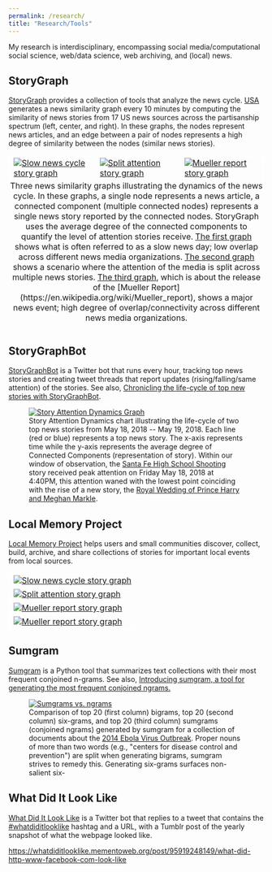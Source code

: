 ```yaml
---
permalink: /research/
title: "Research/Tools"
---
```


My research is interdisciplinary, encompassing social media/computational social science, web/data science, web archiving, and (local) news.

## StoryGraph

[StoryGraph](https://web.archive.org/storygraph/) provides a collection of tools that analyze the news cycle. [USA](https://web.archive.org/storygraph/graphs/usa/) generates a news similarity graph every 10 minutes by computing the similarity of news stories from 17 US news sources across the partisanship spectrum (left, center, and right). In these graphs, the nodes represent news articles, and an edge between a pair of nodes represents a high degree of similarity between the nodes (similar news stories).

<table align="center" style="border: 1px solid white; border-collapse: collapse;">
  <tr>
    <td style="border: 1px solid white; border-collapse: collapse;">
      <a href="https://web.archive.org/storygraph/graphs/usa/#cursor=98&hist=1440&t=2019-03-21T16:26:25" target="_blank" title="Click me :) Slow news cycle story graph">
        <img src="/images/research/sample_graph_1.png" alt="Slow news cycle story graph" class="img">
      </a>
    </td>
    <td style="border: 1px solid white; border-collapse: collapse;">
      <a href="https://web.archive.org/storygraph/graphs/usa/#cursor=115&hist=1440&t=2019-11-17T19:15:38" target="_blank" title="Click me :) Split attention story graph">
        <img src="/images/research/sample_graph_2.png" alt="Split attention story graph" class="img">
      </a>
    </td>
    <td style="border: 1px solid white; border-collapse: collapse;">
      <a href="https://web.archive.org/storygraph/graphs/usa/#cursor=135&hist=1440&t=2019-03-24T22:32:21" target="_blank" title="Click me :) Mueller report story graph">
        <img src="/images/research/sample_graph_3.png" alt="Mueller report story graph" class="img">
      </a>
    </td>
  </tr>
  <caption align="bottom">Three news similarity graphs illustrating the dynamics of the news cycle. In these graphs, a single node represents a news article, a connected component (multiple connected nodes) represents a single news story reported by the connected nodes. StoryGraph uses the average degree of the connected components to quantify the level of attention stories receive. <a href="https://web.archive.org/storygraph/graphs/usa/#cursor=98&hist=1440&t=2019-03-21T16:26:25" target="_blank">The first graph</a> shows what is often referred to as a slow news day; low overlap across different news media organizations. <a href="https://web.archive.org/storygraph/graphs/usa/#cursor=115&hist=1440&t=2019-11-17T19:15:38" target="_blank">The second graph</a> shows a scenario where the attention of the media is split across multiple news stories. <a href="https://web.archive.org/storygraph/graphs/usa/#cursor=135&hist=1440&t=2019-03-24T22:32:21">The third graph</a>, which is about the release of the [Mueller Report](https://en.wikipedia.org/wiki/Mueller_report), shows a major news event; high degree of overlap/connectivity across different news media organizations.</caption>
</table>

## StoryGraphBot

[StoryGraphBot](https://twitter.com/storygraphbot) is a Twitter bot that runs every hour, tracking top news stories and creating tweet threads that report updates (rising/falling/same attention) of the stories. See also, <a href="https://ws-dl.blogspot.com/2021/05/2021-05-10-chronicling-life-cycle-of.html" target="_blank">Chronicling the life-cycle of top new stories with StoryGraphBot</a>.

<figure>
  <a href="https://web.archive.org/storygraph/graphs/usa/#cursor=135&hist=1440&t=2019-03-24T22:32:21" target="_blank" title="Story Attention Dynamics Graph">
    <img src="/images/research/sgbot_tracking_stories.png" alt="Story Attention Dynamics Graph" class="img">
  </a>
  <figcaption>
    Story Attention Dynamics chart illustrating the life-cycle of two top news stories from May 18, 2018 -- May 19, 2018. Each line (red or blue) represents a top news story. The x-axis represents time while the y-axis represents the average degree of Connected Components (representation of story). Within our window of observation, the <a href="https://twitter.com/storygraphbot/status/1388942915574112264" target="_blank">Santa Fe High School Shooting</a> story received peak attention on Friday May 18, 2018 at 4:40PM, this attention waned with the lowest point coinciding with the rise of a new story, the <a href="https://twitter.com/storygraphbot/status/1388943136127393796" target="_blank">Royal Wedding of Prince Harry and Meghan Markle</a>.
  </figcaption>
</figure>

## Local Memory Project

[Local Memory Project](http://www.localmemory.org/) helps users and small communities discover, collect, build, archive, and share collections of stories for important local events from local sources.

<table align="center" style="border: 1px solid white; border-collapse: collapse;">
  <tr>
    <td style="border: 1px solid white; border-collapse: collapse;">
      <a href="https://web.archive.org/storygraph/graphs/usa/#cursor=98&hist=1440&t=2019-03-21T16:26:25" target="_blank" title="Click me! Slow news cycle story graph">
        <img src="/images/research/LMG0.png" alt="Slow news cycle story graph" class="img">
      </a>
    </td>
  </tr>
  <tr>
    <td style="border: 1px solid white; border-collapse: collapse;">
      <a href="https://web.archive.org/storygraph/graphs/usa/#cursor=115&hist=1440&t=2019-11-17T19:15:38" target="_blank" title="Click me! Split attention story graph">
        <img src="/images/research/LMG1.png" alt="Split attention story graph" class="img">
      </a>
    </td>
  </tr>
  <tr>
    <td style="border: 1px solid white; border-collapse: collapse;">
      <a href="https://web.archive.org/storygraph/graphs/usa/#cursor=135&hist=1440&t=2019-03-24T22:32:21" target="_blank" title="Click me! Mueller report story graph">
        <img src="/images/research/LMG2.png" alt="Mueller report story graph" class="img">
      </a>
    </td>
  </tr>
  <tr>
    <td style="border: 1px solid white; border-collapse: collapse;">
      <a href="https://web.archive.org/storygraph/graphs/usa/#cursor=135&hist=1440&t=2019-03-24T22:32:21" target="_blank" title="Click me! Mueller report story graph">
        <img src="/images/research/LMG3.png" alt="Mueller report story graph" class="img">
      </a>
    </td>
  </tr>
</table>

## Sumgram

<a href="https://github.com/oduwsdl/sumgram/">Sumgram</a> is a Python tool that summarizes text collections with their most frequent conjoined n-grams. See also, <a href="https://ws-dl.blogspot.com/2019/09/2019-09-09-introducing-sumgram-tool-for.html" target="_blank">Introducing sumgram, a tool for generating the most frequent conjoined ngrams.</a>

<figure>
  <a href="https://github.com/oduwsdl/sumgram" target="_blank" title="Sumgrams vs. ngrams">
    <img src="/images/research/sumgrams_ebola.png" alt="Sumgrams vs. ngrams" class="img">
  </a>
  <figcaption>
    Comparison of top 20 (first column) bigrams, top 20 (second column) six-grams, and top 20 (third column) sumgrams (conjoined ngrams) generated by sumgram for a collection of documents about the <a href="https://en.wikipedia.org/wiki/Western_African_Ebola_virus_epidemic" target="_blank" title="Sumgrams vs. ngrams">2014 Ebola Virus Outbreak</a>. Proper nouns of more than two words (e.g., "centers for disease control and prevention") are split when generating bigrams, sumgram strives to remedy this. Generating six-grams surfaces non-salient six-
  </figcaption>
</figure>

## What Did It Look Like

<a href="https://whatdiditlooklike.mementoweb.org/">What Did It Look Like</a> is a Twitter bot that replies to a tweet that contains the <a href="https://twitter.com/search?q=%23whatdiditlooklike&src=hashtag_click">#whatdiditlooklike</a> hashtag and a URL, with a Tumblr post of the yearly snapshot of what the webpage looked like.

<div class="tumblr-post" data-href="https://embed.tumblr.com/embed/post/BorIHM7tNBoluohrX2jGVA/95919248149" data-did="63d92e4d7a4129686a7480c86692fcf4aa033c7f"><a href="https://whatdiditlooklike.mementoweb.org/post/95919248149/what-did-http-www-facebook-com-look-like">https://whatdiditlooklike.mementoweb.org/post/95919248149/what-did-http-www-facebook-com-look-like</a></div>  <script async src="https://assets.tumblr.com/post.js"></script>
